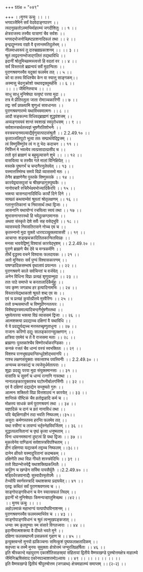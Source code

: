 +++
title = "०४९"

+++
।।मुनय ऊचुः ।। ।।  
भगवञ्जैमिने सर्वं वेदवेदाङ्गपारग ।।  
त्वदनुग्रहतोऽस्माभिर्माहात्म्यं जगदीशितुः ।। १ ।।  
क्षेत्रराजस्य तस्यैव यात्राणां चैव सर्वशः ।।  
भगवद्भोजनोच्छिष्टप्राशनादिफलं तथा ।। २ ।।  
इन्द्रद्युम्नस्य राज्ञो वै वृत्तान्तमतिदुर्लभम् ।।  
नीलमाधवरूपं तु दारुब्रह्मप्रकाशनम् ।। ।। ३ ।।  
श्रुतं त्वद्वदनाम्भोजाद्गलितं तद्यथाविधि ।।  
इदानीं श्रोतुमिच्छामस्त्वत्तो हि वदतां वर ।। ४ ।।  
सर्वं विस्तरतो ब्रह्मन्वयं सर्वे मुदान्विताः ।।  
पुराणश्रवणस्यैव यदुक्तं फलमेव तत् ।। ५ ।।  
को वा तस्य विधिश्चैव केन वा स्यात्तु साङ्गकम्।।  
अस्मासु चेदनुक्रोशो यथावद्वक्तुमर्हसि ।। ६ ।।  
।। ।। जैमिनिरुवाच ।। ।।  
साधु साधु मुनिश्रेष्ठा यत्पृष्टं परया मुदा ।।  
तत्र मे प्रीतिरतुला जाता रोमाञ्चकारिणी ।। ७ ।।  
तद्वः सर्वं प्रवक्ष्यामि शृणुध्वं सावधानतः ।।  
पुराणश्रवणारम्भे यथाविभवमात्मनः ।। ८ ।।  
आदौ सङ्कल्प्य विधिवद्ब्राह्मणं शुद्धवंशजम् ।।  
अव्यङ्गावयवं शान्तं स्वशाखं स्वपुरोधसम् ।। ९ ।।  
सर्वशास्त्रार्थतत्त्वज्ञं भूषणैरतिशोभनैः ।।  
वस्त्रचन्दनमाल्याद्यैर्वृणुयात्पाठसंश्रुतौ ।। 2.2.49.१० ।।  
कृताञ्जलिपुटो भूत्वा ततः सम्प्रार्थयेद्द्विजम् ।।  
त्वं विष्णुर्विष्णुरेव त्वं न तु भेदः कदाचन ।। ११ ।।  
निर्विघ्नं मे भवत्वेव त्वत्प्रसादात्प्रसीद च ।।  
ततो वृतं ब्राह्मणं च बहुमूल्यासने शुभे ।। ।। १२ ।।  
वासयित्वा च तस्यैव गले मालां विनिक्षिपेत् ।।  
मस्तके पुष्पगर्भं च चन्दनैरनुलेपयेत् ।। १३ ।।  
यस्मात्तस्मिंश्च समये विप्रो व्याससमो मतः ।।  
तेनैव ब्राह्मणेनैव पुस्तके विष्णुरूपके ।। १४ ।।  
कारयेद्व्यासपूजां च श्रीखण्डागुरुपुष्पकैः ।।  
नानोपचारै रुचिरैर्भक्ष्यभोज्यादिकैरपि ।। १५ ।।  
भक्त्या चासनदानादिविधिः कार्यो दिने दिने ।।  
साम्प्रतं कथयाम्येवं श्रूयतां श्रोतृलक्षणम् ।। १६ ।।  
गतानुगतिकानां च निवासार्थं तथा द्विजाः ।।  
आसनानि यथायोग्यं रचयित्वा स्वयं तथा ।। १७ ।।  
शुभासनान्तरस्थो हि भवेदुत्कण्ठमानसः ।।  
अथवा संस्कृते देशे सर्वैः सह वसेद्भुवि ।। १८ ।।  
व्यासस्याग्रे निवसतिरासने नोच्च एव च ।।  
कृतस्नानो मुदा युक्तो धारयञ्ञ्छुक्लवाससी ।। १९ ।।  
आचान्तः शङ्खचक्रादितिलकान्वितविग्रहः ।।  
मनसा भावयेद्विष्णुं विश्वासं कारयेद्भृशम् ।। 2.2.49.२० ।।  
पुराणे ब्राह्मणे चैव देवे च मन्त्रकर्मणि ।।  
तीर्थे वृद्धस्य वचने विश्वासः फलदायकः ।। २१ ।।  
अतो मुनिवराः सर्वं पुण्यं विश्वासकारणम् ।।  
पाषण्डादिकसम्भाषं वृथालापं प्रयत्नतः ।। २२ ।।  
पुराणश्रवणे काले सर्वचिन्तां च वर्जयेत् ।।  
अनेन विधिना विप्राः प्रत्यहं शृणुयान्मुदा ।। २३ ।।  
ततः पाठे समाप्ते च करतालादिकैर्मुहुः ।।  
जय कृष्ण जगन्नाथ हर इत्यादिनामभिः ।। २४ ।।  
विस्तारयेद्यथाकाशे श्रूयते शब्द एव सः ।।  
एवं च प्रत्यहं कुर्यात्प्रीतये मुरवैरिणः ।। २५ ।।  
ततो ग्रन्थसमाप्तौ च विष्णुप्रीणनतत्परः ।।  
विशेषाद्वस्त्रमाल्यादिचन्दनैर्भूषणैस्तथा ।।  
भूषयेत्परया भक्त्या विप्रं व्याससमं द्विजाः ।। २६ ।।  
आत्मशक्त्या प्रदद्याच्च दक्षिणां वै यथाविधि ।।  
ये ये प्रदद्युर्यद्यच्च मत्तस्तच्छृणुताधुना ।। २७ ।।  
राजानः करिणो दद्युः सालङ्कारान्सुलक्षणान् ।।  
क्षत्रिया एवमेवं च ते वै राजसमा मताः ।। २८ ।।  
ब्राह्मणाः पुस्तकांश्चैव विष्णोरर्चाकरण्डिकाः ।।  
कनकं रजतं चैव धान्यं वस्त्रं स्वभक्तितः ।। २९ ।।  
विशश्च रत्नभूषाढ्यान्सिन्धुदेशोद्भवानपि ।।  
गाश्च लक्षणसंयुक्ताः सवत्साश्च पयस्विनीः ।। 2.2.49.३० ।।  
अन्यच्च कनकाद्यं च त्यजेयुर्धर्मतत्पराः ।।  
शूद्राः प्रदद्युः परया मुदा संयुक्तमानसाः ।। ३१ ।।  
वासांसि च सुवर्णं च धान्यं रत्नानि गास्तथा ।।  
नानालङ्कारयुक्ताश्च घटोघ्नीर्बालगर्भिणीः ।। ३२ ।।  
एवं वै दक्षिणां दद्याद्येन सन्तुष्यते गुरुः ।।  
आत्मनः शक्तितो विप्रा वित्तशाठ्यं न कारयेत् ।। ३३ ।।  
शान्तिकं पौष्टिकं चैव व्रतोद्वाहादि कर्म च ।।  
मोक्षस्य साधकं कर्म पुराणश्रवणं तथा ।। ३४ ।।  
यज्ञादिकं च दानं च व्रतं नानाविधं तथा ।।  
यदि चेद्दक्षिणाहीनं तदा भवति निष्फलम्।।३५।।  
असुराः कर्मणस्तस्य हरन्ति फलमेव तत् ।।  
यथा स्त्रीणां च लावण्यं भर्तृस्नेहविवर्जितम् ।। ३६ ।।  
युद्धात्पलायितानां च पृष्ठं कृत्वा धनुष्मताम् ।।  
विना धावनमश्वानां दुष्टत्वं हि यथा द्विजाः ।। ३७ ।।  
मूकत्वेनेव पाण्डित्यं सर्वशास्त्रविपश्चिताम् ।।  
हीनं दक्षिणया यद्यत्कर्म तद्वच्च निष्फलम् ।।३८।।  
दानेन क्षीयते यस्मादुरितानां कदम्बकम् ।।  
दक्षिणेति तथा विप्रा गीयते शास्त्रवेदिभिः ।। ३९ ।।  
ततो विप्रान्भोजयेद्वै यथाशक्तिप्रकल्पितैः ।।  
कर्पूरेण च खण्डेन सर्पिषा पायसैर्युतैः ।।2.2.49.४० ।।  
षड्विधैरन्नपानाद्यैः सुस्वादैरमृतोपमैः ।।  
तेभ्योपि स्वर्णवस्त्रादि यथाशक्त्या प्रदापयेत्।। ४१ ।।  
एतद्वः कथितं सर्वं पुराणश्रवणस्य च ।।  
साङ्गोपाङ्गविधानं च येन स्यात्सफलं त्विदम् ।।  
इदानीं भो मुनिश्रेष्ठाः किमन्यज्ज्ञातुमिच्छथ ।।४२।।  
।। मुनय ऊचुः ।। ।।  
अहोऽस्माकं महाभाग्यं यत्पापौघविनाशनम् ।।  
पुराणश्रवणस्यैव फलमस्माभिरेव च ।। ४३ ।।  
साङ्गोपाङ्गविधानं च श्रुतं त्वन्मुखपङ्कजात् ।।  
धन्याः स्म कृतपुण्याः स्म संसारे विगतज्वराः ।। ४४ ।।  
इदानीमात्मशक्त्या वै दीयते भवते मुने ।।  
दक्षिणा फलसम्प्राप्त्यै प्रसन्नस्त्वं गृहाण च ।। ४५ ।।  
इत्युक्तवन्तो मुनयो ह्यकिञ्चनाः समित्कुशं पुष्पफलाक्षतादिकम् ।।  
क्लृप्त्वा च तस्मै मुनयः सुमुक्ताः क्षेत्रोत्तमं जग्मुरतिप्रहर्षिताः ।। ४६ ।।  
इति श्रीस्कान्दे महापुराण एकाशीतिसाहस्र्यां संहितायां द्वितीये वैष्णवखण्डे पुरुषोत्तमक्षेत्र माहात्म्ये जैमिनिऋषिसंवाद एकोनपञ्चाशत्तमोऽध्यायः ।। ४९ ।। ।। ।। ।। ।। ।।  
इति वैष्णवखण्डे द्वितीयं श्रीपुरुषोत्तम (जगन्नाथ) क्षेत्रमाहात्म्यं समाप्तम् ।। (२-२) ।।